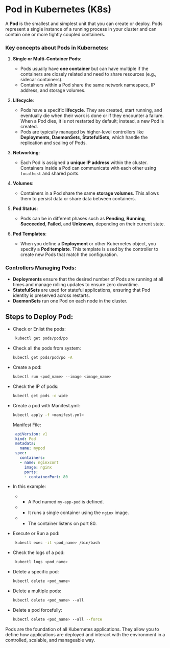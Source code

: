 # Pod in Kubernetes (K8s)
A **Pod** is the smallest and simplest unit that you can create or deploy. Pods represent a single instance of a running process in your cluster and can contain one or more tightly coupled containers.

### Key concepts about Pods in Kubernetes:

1. **Single or Multi-Container Pods**:
   - Pods usually have **one container** but can have multiple if the containers are closely related and need to share resources (e.g., sidecar containers).
   - Containers within a Pod share the same network namespace, IP address, and storage volumes.

2. **Lifecycle**:
   - Pods have a specific **lifecycle**. They are created, start running, and eventually die when their work is done or if they encounter a failure. When a Pod dies, it is not restarted by default; instead, a new Pod is created.
   - Pods are typically managed by higher-level controllers like **Deployments**, **DaemonSets**, **StatefulSets**, which handle the replication and scaling of Pods.

3. **Networking**:
   - Each Pod is assigned a **unique IP address** within the cluster. Containers inside a Pod can communicate with each other using `localhost` and shared ports.

4. **Volumes**:
   - Containers in a Pod share the same **storage volumes**. This allows them to persist data or share data between containers.

5. **Pod Status**:
   - Pods can be in different phases such as **Pending**, **Running**, **Succeeded**, **Failed**, and **Unknown**, depending on their current state.

6. **Pod Templates**:
   - When you define a **Deployment** or other Kubernetes object, you specify a **Pod template**. This template is used by the controller to create new Pods that match the configuration.

### Controllers Managing Pods:
- **Deployments** ensure that the desired number of Pods are running at all times and manage rolling updates to ensure zero downtime.
- **StatefulSets** are used for stateful applications, ensuring that Pod identity is preserved across restarts.
- **DaemonSets** run one Pod on each node in the cluster.

## Steps to Deploy Pod:

- Check or Enlist the pods:
  ```bash
   kubectl get pods/pod/po
  ```

- Check all the pods from system:
  ```bash
  kubectl get pods/pod/po -A
  ```

- Create a pod:
  ```bash
  kubectl run <pod_name> --image <image_name>
  ```

- Check the IP of pods:
  ```bash
  kubectl get pods -o wide
  ```
  
- Create a pod with Manifest.yml:
  ```bash
  kubectl apply -f <manifest.yml>
  ```  
  Manifest File:
  ```yml
   apiVersion: v1
   kind: Pod
   metadata:
     name: mypod
   spec:
     containers:
     - name: nginxcont
       image: nginx
       ports:
       - containerPort: 80
   ```
- In this example:
   - - A Pod named `my-app-pod` is defined.
   - - It runs a single container using the `nginx` image.
   - - The container listens on port 80.

- Execute or Run a pod:
  ```bash
   kubectl exec -it <pod_name> /bin/bash
  ```

- Check the logs of a pod:
  ```bash
   kubectl logs <pod_name>
  ```

- Delete a specific pod:
  ```bash
  kubectl delete <pod_name>
  ```
 
- Delete a multiple pods:
  ```bash
  kubectl delete <pod_name> --all
  ```
- Delete a pod forcefully:
  ```bash
  kubectl delete <pod_name> --all --force
  ```   
Pods are the foundation of all Kubernetes applications. They allow you to define how applications are deployed and interact with the environment in a controlled, scalable, and manageable way.
